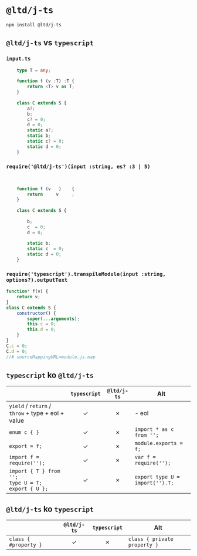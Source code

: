 ﻿
`@ltd/j-ts`
===========

```shell
npm install @ltd/j-ts
```

`@ltd/j-ts` vs `typescript`
---------------------------

### `input.ts`

```TypeScript
	type T = any;
	
	function f (v :T) :T {
		return <T> v as T;
	}
	
	class C extends S {
		a?;
		b;
		c? = 0;
		d = 0;
		static a?;
		static b;
		static c? = 0;
		static d = 0;
	}
```

### `require('@ltd/j-ts')(input :string, es? :3 | 5)`

```JavaScript
	             
	
	function f (v   )    {
		return     v     ;
	}
	
	class C extends S {
		   
		b;
		c  = 0;
		d = 0;
		          
		static b;
		static c  = 0;
		static d = 0;
	}
```

### `require('typescript').transpileModule(input :string, options?).outputText`

```JavaScript
function* f(v) {
    return v;
}
class C extends S {
    constructor() {
        super(...arguments);
        this.c = 0;
        this.d = 0;
    }
}
C.c = 0;
C.d = 0;
//# sourceMappingURL=module.js.map
```

`typescript` ko `@ltd/j-ts`
---------------------------

|                                                             | `typescript` | `@ltd/j-ts`  |               Alt               |
|-------------------------------------------------------------|:------------:|:------------:|---------------------------------|
| `yield` / `return` / `throw` + type + eol + value           |      ✓      |      ✗      | - eol                           |
| `enum c { }`                                                |      ✓      |      ✗      | `import * as c from '';`        |
| `export = f;`                                               |      ✓      |      ✗      | `module.exports = f;`           |
| `import f = require('');`                                   |      ✓      |      ✗      | `var f = require('');`          |
| `import { T } from '';`<br>`type U = T;`<br>`export { U };` |      ✓      |      ✗      | `export type U = import('').T;` |

`@ltd/j-ts` ko `typescript`
---------------------------

|                       | `@ltd/j-ts`  | `typescript` |              Alt             |
|-----------------------|:------------:|:------------:|------------------------------|
| `class { #property }` |      ✓      |      ✗      | `class { private property }` |
